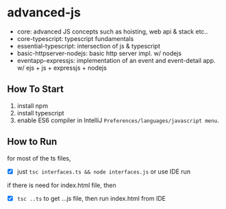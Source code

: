 # advanced-js

- core: advanced JS concepts such as hoisting, web api & stack etc..
- core-typescript: typescript fundamentals
- essential-typescript: intersection of js & typescript
- basic-httpserver-nodejs: basic http server impl. w/ nodejs
- eventapp-expressjs: implementation of an event and event-detail app. w/ ejs + js + expressjs + nodejs

## How To Start

1. install npm
2. install typescript
3. enable ES6 compiler in IntelliJ `Preferences/languages/javascript menu`.

## How to Run

for most of the ts files,

- [x] just `tsc interfaces.ts && node interfaces.js` or use IDE run 

if there is need for index.html file, then

- [x] `tsc ..ts` to get ...js file, then run index.html from IDE
